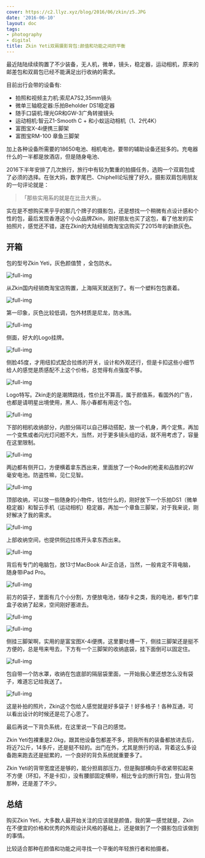 ```yaml
---
cover: https://c2.llyz.xyz/blog/2016/06/zkin/z5.JPG
date: '2016-06-10'
layout: doc
tags:
- photography
- digital
title: Zkin Yeti双肩摄影背包:颜值和功能之间的平衡
---
```


最近陆陆续续购置了不少装备，无人机，微单，镜头，稳定器，运动相机，原来的邮差包和双肩包已经不能满足出行收纳的需求。

目前出行会带的设备有:

- 拍照和视频主力机:索尼A7S2,35mm镜头
- 微单三轴稳定器:乐拍Beholder DS1稳定器
- 随手口袋机:理光GR和GW-3广角转接镜头
- 运动相机:智云Z1-Smooth C + 和小蚁运动相机（1、2代4K）
- 富图宝X-4i便携三脚架
- 富图宝RM-100 章鱼三脚架

加上各种设备所需要的18650电池、相机电池，要带的辅助设备还挺多的。充电器什么的一半都是放酒店，但是随身电池、

2016下半年安排了几次旅行，旅行中有较为繁重的拍摄任务，选购一个双肩包成了必须的选择。在张大妈，数字尾巴、Chiphell论坛搜了好久，摄影双肩包用朋友的一句评论就是：

> 「那些实用系的就是在比丑大赛」。

实在是不想购买黑乎乎的那几个牌子的摄影包，还是想找一个稍微有点设计感和个性的包，最后发现香港这个小众品牌Zkin，刚好朋友也买了这包，看了他发的实拍照片，感觉还不错，遂在Zkin的大陆经销商淘宝店购买了2015年的新款灰色。

## 开箱

包的型号Zkin Yeti，灰色颜值赞 ，全包防水。

![full-img](https://c2.llyz.xyz/blog/2016/06/zkin/z1.JPG)

从Zkin国内经销商淘宝店购置，上海隔天就送到了。有一个塑料包包裹着。

![full-img](https://c2.llyz.xyz/blog/2016/06/zkin/z2.JPG)

第一印象，灰色比较低调，包外材质是尼龙，防水溅。

![full-img](https://c2.llyz.xyz/blog/2016/06/zkin/z3.JPG)

侧面，好大的Logo挂牌。

![full-img](https://c2.llyz.xyz/blog/2016/06/zkin/z4.JPG)

侧脸45度，才用纽扣式配合拉练的开关，设计和外观还行，但是卡扣这些小细节给人的感觉是质感配不上这个价格，总觉得有点强度不够。

![full-img](https://c2.llyz.xyz/blog/2016/06/zkin/z5.JPG)

Logo特写。Zkin走的是潮牌路线，性价比不算高，属于颜值系，看国外的广告，也都是请明星出境使用，黑人、陈小春都有用这个包。

![full-img](https://c2.llyz.xyz/blog/2016/06/zkin/z9.JPG)

下部的相机收纳部分，内胆分隔可以自己移动搭配，放一个机身，两个定焦，再加一个变焦或者闪光灯问题不大，当然，对于更多镜头组的话，就不用考虑了，容量在这里限制。

![full-img](https://c2.llyz.xyz/blog/2016/06/zkin/z11.JPG)

两边都有侧开口，方便横着拿东西出来，里面放了一个Rode的枪麦和品胜的2W毫安电池。防盗性嘛，见仁见智。

![full-img](https://c2.llyz.xyz/blog/2016/06/zkin/z15.JPG)

顶部收纳，可以放一些随身的小物件，钱包什么的，刚好放下一个乐拍DS1（微单稳定器）和智云手机（运动相机）稳定器，再加一个章鱼三脚架，对于我来说，刚好解决了我的需求。

![full-img](https://c2.llyz.xyz/blog/2016/06/zkin/z14.JPG)

上部收纳空间，也提供侧边拉练开头拿东西出来。

![full-img](https://c2.llyz.xyz/blog/2016/06/zkin/z12.JPG)

背后有专门的电脑包，放13寸MacBook Air正合适，当然，一般肯定不背电脑，随身带iPad Pro。

![full-img](https://c2.llyz.xyz/blog/2016/06/zkin/z10.JPG)

前方的袋子，里面有几个小分割，方便放电池，储存卡之类，我的电池，都专门拿盒子收纳了起来，空间刚好塞进去。

![full-img](https://c2.llyz.xyz/blog/2016/06/zkin/z7.JPG)

![full-img](https://c2.llyz.xyz/blog/2016/06/zkin/z8.JPG)

侧挂三脚架啊，实用的是富宝图X-4i便携，这里要吐槽一下，侧挂三脚架还是挺不方便的，总是甩来甩去，下方有一个三脚架的收纳底袋，挂下面倒可以固定住。

![full-img](https://c2.llyz.xyz/blog/2016/06/zkin/z19.JPG)

包自带一个防水罩，收纳在包底部的隔层袋里面，一开始我心里还想怎么没有袋子，难道忘记给我送了。

![full-img](https://c2.llyz.xyz/blog/2016/06/zkin/z20.JPG)

这是补拍的照片，Zkin这个包给人感觉就是好多袋子！好多格子！各种互通，可以看出设计的时候还是花了心思了。

最后再说一下背负系统，在这里说一下自己的感觉。

Zkin Yeti包裸重是2.0kg，跟其他设备包都差不多，把我所有的装备都放进去后，将近7公斤，14多斤，还是挺不轻的。出门在外，尤其是旅行的话，背着这么多设备跑来跑去还是挺累的，一个良好的背负系统就重要多了。

Zkin Yeti的背带宽度还是够的，能分担肩部压力，但是胸部横向手收紧带扣起来不方便（环扣，不是卡扣），没有腰部固定横带，相比专业的旅行背包，登山背包那种，还是差了不少。

## 总结

购买Zkin Yeti，大多数人最开始关注的应该就是颜值，我的第一感觉就是，Zkin在不便宜的价格和优秀的外观设计风格的基础上，还是做到了一个摄影包应该做到的事情。

比较适合那种在颜值和功能之间寻找一个平衡的年轻旅行者和拍摄者。
